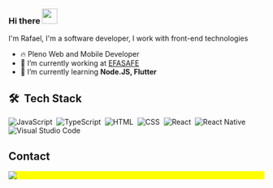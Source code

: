 ### Hi there <img src="https://raw.githubusercontent.com/kaueMarques/kaueMarques/master/hi.gif" height="30px">

I'm Rafael, I'm a software developer, I work with front-end technologies

- 🔥 Pleno Web and Mobile Developer
- 🔭 I’m currently working at [EFASAFE](https://github.com/efasafe)
- 🌱 I’m currently learning **Node.JS, Flutter**

## 🛠 &nbsp;Tech Stack

![JavaScript](https://img.shields.io/badge/-JavaScript-05122A?style=flat&logo=javascript)&nbsp;
![TypeScript](https://img.shields.io/badge/-TypeScript-05122A?style=flat&logo=typescript)&nbsp;
![HTML](https://img.shields.io/badge/-HTML-05122A?style=flat&logo=HTML5)&nbsp;
![CSS](https://img.shields.io/badge/-CSS-05122A?style=flat&logo=CSS3&logoColor=1572B6)&nbsp;
![React](https://img.shields.io/badge/-React-05122A?style=flat&logo=react)&nbsp;
![React Native](https://img.shields.io/badge/-React%20Native-05122A?style=flat&logo=react)&nbsp;
![Visual Studio Code](https://img.shields.io/badge/-Visual%20Studio%20Code-05122A?style=flat&logo=visual-studio-code&logoColor=007ACC)&nbsp;

## Contact

<p align="left" style="background:yellow">  
  <a href ="https://mail.google.com/mail/u/0/?ogbl#inbox?compose=GTvVlcSGMSpDMbtgnWrpJFFppHRTKMrnCNPdKrbpHdPCNDXBCgVxJmXvwnXfPrzdKwKcDbDghtXfh"  target="_blank">
    <img src="https://img.shields.io/badge/-Gmail-%23333?style=for-the-badge&logo=gmail&logoColor=white" target="_blank">
  </a>
</p>

<!--
**rafael-camara/rafael-camara** is a ✨ _special_ ✨ repository because its `README.md` (this file) appears on your GitHub profile.

Here are some ideas to get you started:

- 🔭 I’m currently working on ...
- 🌱 I’m currently learning ...
- 👯 I’m looking to collaborate on ...
- 🤔 I’m looking for help with ...
- 💬 Ask me about ...
- 📫 How to reach me: ...
- 😄 Pronouns: ...
- ⚡ Fun fact: ...
-->
